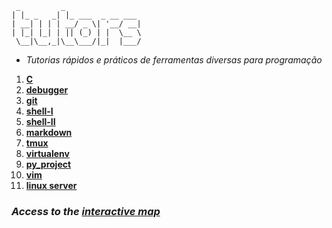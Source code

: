 ```
 _         _
| |_ _   _| |_ ___  _ __ ___
| __| | | | __/ _ \| '__/ __|
| |_| |_| | || (_) | |  \__ \
 \__|\__,_|\__\___/|_|  |___/
```

- *Tutorias rápidos e práticos de ferramentas diversas para programação*

1. [**C**](https://github.com/faleite/tutors/blob/main/src/C.md)
2. [**debugger**](https://github.com/faleite/tutors/blob/main/src/debugger.md)
3. [**git**](https://github.com/faleite/tutors/blob/main/src/git.md)
4. [**shell-I**](https://github.com/faleite/tutors/blob/main/src/shell_I.md)
5. [**shell-II**](https://github.com/faleite/tutors/blob/main/src/shell_II.md)
6. [**markdown**](https://github.com/faleite/tutors/blob/main/src/markdown.md)
7. [**tmux**](https://github.com/faleite/tutors/blob/main/src/tmux.md)
8. [**virtualenv**](https://github.com/faleite/tutors/blob/main/src/virtualenv.md)
9. [**py_project**](https://github.com/faleite/tutors/blob/main/src/projeto.md)
10. [**vim**](https://github.com/faleite/tutors/blob/main/src/vim.md)
11. [**linux server**](https://github.com/faleite/tutors/blob/main/src/linux_server.md)
### *Access to the [interactive map](https://faleite.github.io/tutors)*
